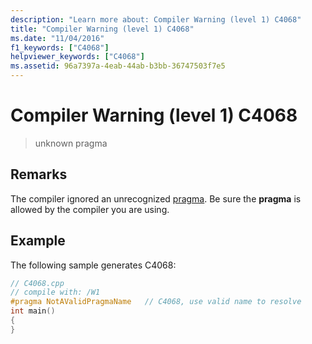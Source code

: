 ```yaml
---
description: "Learn more about: Compiler Warning (level 1) C4068"
title: "Compiler Warning (level 1) C4068"
ms.date: "11/04/2016"
f1_keywords: ["C4068"]
helpviewer_keywords: ["C4068"]
ms.assetid: 96a7397a-4eab-44ab-b3bb-36747503f7e5
---
```

# Compiler Warning (level 1) C4068

> unknown pragma

## Remarks

The compiler ignored an unrecognized [pragma](../../preprocessor/pragma-directives-and-the-pragma-keyword.md). Be sure the **pragma** is allowed by the compiler you are using.

## Example

The following sample generates C4068:

```cpp
// C4068.cpp
// compile with: /W1
#pragma NotAValidPragmaName   // C4068, use valid name to resolve
int main()
{
}
```
